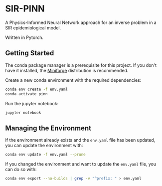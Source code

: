 # SIR-PINN

A Physics-Informed Neural Network approach for an inverse problem in a SIR
epidemiological model.

Written in Pytorch.

## Getting Started

The conda package manager is a prerequisite for this project. If you don't have
it installed, the [Miniforge](https://github.com/conda-forge/miniforge)
distribution is recommended.

Create a new conda environment with the required dependencies:

```bash
conda env create -f env.yaml
conda activate pinn
```

Run the jupyter notebook:

```bash
jupyter notebook
```

## Managing the Environment

If the environment already exists and the `env.yaml` file has been
updated, you can update the environment with:

```bash
conda env update -f env.yaml --prune
```

If you changed the environment and want to update the `env.yaml` file,
you can do so with:

```bash
conda env export --no-builds | grep -v "^prefix: " > env.yaml
```
